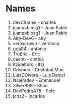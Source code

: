 # Names

1. devCharles - charles
2. juanpablosg1 - Juan Pablo
3. juanpablosg1 - Juan Pablo
4. Airy-Dev6  - airy
5. veroxcrown - verónica
6. grja04 - antonio
7. TruEric - Eric
8. ceenti - cinthia
9. itzideltoro - itzi 
10. Crismoo - Cristobal Moo
11. LuisDOlvera - Luis Daniel
12. Najeradev - Emmanuel
13. Silver899 - Shari
14. DevPedroA78 - Pete
15. jchz2 - jncarlos